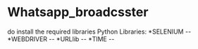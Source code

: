 
# Whatsapp_broadcsster

do install the required libraries
Python Libraries:
*SELENIUM --
*WEBDRIVER --
*URLlib --
*TIME --
